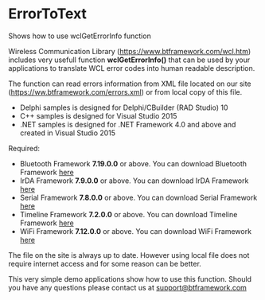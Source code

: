 # ErrorToText
 Shows how to use wclGetErrorInfo function

Wireless Communication Library (https://www.btframework.com/wcl.htm) includes very usefull function **wclGetErrorInfo()** that can be used by your applications to translate WCL error codes into human readable description.

The function can read errors information from XML file located on our site (https://ww.btframework.com/errors.xml) or from local copy of this file.

* Delphi samples is designed for Delphi/CBuilder (RAD Studio) 10
* C++ samples is designed for Visual Studio 2015
* .NET samples is designed for .NET Framework 4.0 and above and created in Visual Studio 2015

Required:
* Bluetooth Framework **7.19.0.0** or above. You can download Bluetooth Framework [here](https://www.btframework.com/bluetoothframework.htm)
* IrDA Framework **7.9.0.0** or above. You can download IrDA Framework [here](https://www.btframework.com/irdaframework.htm)
* Serial Framework **7.8.0.0** or above. You can download Serial Framework [here](https://www.btframework.com/serialframework.htm)
* Timeline Framework **7.2.0.0** or above. You can download Timeline Framework [here](https://www.btframework.com/timelineframework.htm)
* WiFi Framework **7.12.0.0** or above. You can download WiFi Framework [here](https://www.btframework.com/wififramework.htm)

The file on the site is always up to date. However using local file does not require internet access and for some reason can be better.

This very simple demo applications show how to use this function. Should you have any questions please contact us at support@btframework.com
